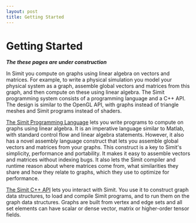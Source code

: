 ```yaml
---
layout: post
title: Getting Started
---
```

Getting Started
===============
___The these pages are under construction___

In Simit you compute on graphs using linear algebra on vectors and matrices.
For example, to write a physical simulation you model your physical system as a
graph, assemble global vectors and matrices from this graph, and then compute
on these using linear algebra.  The Simit programming system consists of a
programming language and a C++ API.  The design is similar to the OpenGL API,
with graphs instead of triangle meshes and Simit programs instead of shaders.

[The Simit Programming Language](language) lets you write programs
to compute on graphs using linear algebra.  It is an imperative language
similar to Matlab, with standard control flow and linear algebra statements.
However, it also has a novel assembly language construct that lets you assemble
global vectors and matrices from your graphs.  This construct is a key to
Simit's simplicity, performance and portability.  It makes it easy to assemble
vectors and matrices without indexing bugs.  It also lets the Simit compiler
and runtime reason about where matrices come from, what similarities they share
and how they relate to graphs, which they use to optimize for performance.

[The Simit C++ API](api) lets you interact with Simit. You use it to
construct graph data structures, to load and compile Simit programs, and to run
them on the graph data structures. Graphs are built from vertex and edge sets
and all set elements can have scalar or dense vector, matrix or higher-order
tensor fields.
